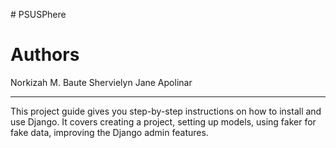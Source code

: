 
#   P S U S P h e r e 
 
# Authors 
Norkizah M. Baute
Shervielyn Jane Apolinar 

---
This project guide gives you step-by-step instructions on how to install and use Django. It covers creating a project, setting up models, using faker for fake data, improving the Django admin features.
 
